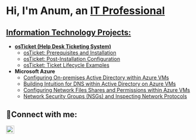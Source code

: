 <h1>Hi, I'm Anum, an <a href="https://linkedin.com/in/anumkhanit">IT Professional</h1>

<h2> Information Technology Projects:</h2>

- <b>osTicket (Help Desk Ticketing System)</b>
  - [osTicket: Prerequisites and Installation](https://github.com/joshmadakorcc/osticket-prereqs)
  - [osTicket: Post-Installation Configuration](https://github.com/joshmadakorcc/post-install-config)
  - [osTicket: Ticket Lifecycle Examples](https://github.com/joshmadakorcc/ticket-lifecycle)
- <b>Microsoft Azure</b>
  - [Configuring On-premises Active Directory within Azure VMs](https://github.com/anumkhanit/)
  - [Building Intuition for DNS within Active Directory on Azure VMs](https://github.com/anumkhanit/)
  - [Configuring Network Files Shares and Permissions within Azure VMs](https://github.com/anumkhanit/)
  - [Network Security Groups (NSGs) and Inspecting Network Protocols](https://github.com/anumkhanit/)

<h2>🤳Connect with me:</h2>

[<img align="left" alt="Josh | LinkedIn" width="22px" src="https://cdn.jsdelivr.net/npm/simple-icons@v3/icons/linkedin.svg" />][linkedin]

[linkedin]: https://linkedin.com/in/anumkhanit
